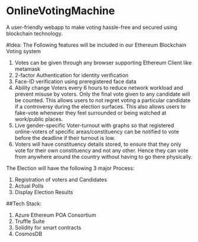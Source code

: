 # OnlineVotingMachine
A user-friendly webapp to make voting hassle-free and secured using blockchain technology.

#Idea:
The Following features will be included in our Ethereum Blockchain Voting system

1. Votes can be given through any browser supporting Ethereum Client like metamask
2. 2-factor Authentication for identity verification
3. Face-ID verification using preregistered face data
4. Ability change Voters every 6 hours to reduce network workload and prevent misuse by voters. Only the final vote given to any candidate will be counted.
This allows users to not regret voting a particular candidate if a controversy during the election surfaces. This also allows users to fake-vote whenever they feel surrounded or being watched at work/public places. 
5. Live gender-specific Voter-turnout with graphs so that registered online-voters of specific areas/constituency can be notified to vote before the deadline if their turnout is low.
6. Voters will have constituency details stored, to ensure that they only vote for their own constituency and not any other. Hence they can vote from anywhere around the country without having to go there physically.

The Election will have the following 3 major Process:
1. Registration of voters and Candidates
2. Actual Polls
3. Display Election Results 

##Tech Stack:
1. Azure Ethereum POA Consortium
2. Truffle Suite
3. Solidity for smart contracts
4. CosmosDB
